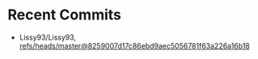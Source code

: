 # Recent Commits

<!-- START gadpp -->
- Lissy93/Lissy93, [refs/heads/master@8259007d17c86ebd9aec5056781f63a226a16b18](https://github.com/Lissy93/Lissy93/commit/8259007d17c86ebd9aec5056781f63a226a16b18)
